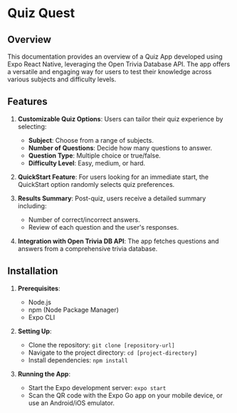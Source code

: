 # Quiz Quest

## Overview

This documentation provides an overview of a Quiz App developed using Expo React Native, leveraging the Open Trivia Database API. The app offers a versatile and engaging way for users to test their knowledge across various subjects and difficulty levels.

## Features

1. **Customizable Quiz Options**: Users can tailor their quiz experience by selecting:
   - **Subject**: Choose from a range of subjects.
   - **Number of Questions**: Decide how many questions to answer.
   - **Question Type**: Multiple choice or true/false.
   - **Difficulty Level**: Easy, medium, or hard.

2. **QuickStart Feature**: For users looking for an immediate start, the QuickStart option randomly selects quiz preferences.

3. **Results Summary**: Post-quiz, users receive a detailed summary including:
   - Number of correct/incorrect answers.
   - Review of each question and the user's responses.

4. **Integration with Open Trivia DB API**: The app fetches questions and answers from a comprehensive trivia database.

## Installation

1. **Prerequisites**:
   - Node.js
   - npm (Node Package Manager)
   - Expo CLI

2. **Setting Up**:
   - Clone the repository: `git clone [repository-url]`
   - Navigate to the project directory: `cd [project-directory]`
   - Install dependencies: `npm install`

3. **Running the App**:
   - Start the Expo development server: `expo start`
   - Scan the QR code with the Expo Go app on your mobile device, or use an Android/iOS emulator.
